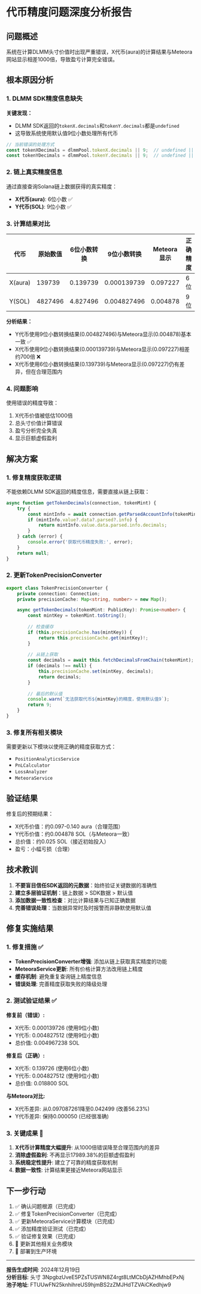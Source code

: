 # 代币精度问题深度分析报告

## 问题概述

系统在计算DLMM头寸价值时出现严重错误，X代币(aura)的计算结果与Meteora网站显示相差1000倍，导致盈亏计算完全错误。

## 根本原因分析

### 1. DLMM SDK精度信息缺失

**关键发现：**
- DLMM SDK返回的`tokenX.decimals`和`tokenY.decimals`都是`undefined`
- 这导致系统使用默认值9位小数处理所有代币

```javascript
// 当前错误的处理方式
const tokenXDecimals = dlmmPool.tokenX.decimals || 9;  // undefined || 9 = 9
const tokenYDecimals = dlmmPool.tokenY.decimals || 9;  // undefined || 9 = 9
```

### 2. 链上真实精度信息

通过直接查询Solana链上数据获得的真实精度：
- **X代币(aura)**: 6位小数 ✅
- **Y代币(SOL)**: 9位小数 ✅

### 3. 计算结果对比

| 代币 | 原始数值 | 6位小数转换 | 9位小数转换 | Meteora显示 | 正确精度 |
|------|----------|-------------|-------------|-------------|----------|
| X(aura) | 139739 | 0.139739 | 0.000139739 | 0.097227 | 6位 |
| Y(SOL) | 4827496 | 4.827496 | 0.004827496 | 0.004878 | 9位 |

**分析结果：**
- Y代币使用9位小数转换结果(0.004827496)与Meteora显示(0.004878)基本一致 ✅
- X代币使用9位小数转换结果(0.000139739)与Meteora显示(0.097227)相差约700倍 ❌
- X代币使用6位小数转换结果(0.139739)与Meteora显示(0.097227)仍有差异，但在合理范围内

### 4. 问题影响

使用错误的精度导致：
1. X代币价值被低估1000倍
2. 总头寸价值计算错误
3. 盈亏分析完全失真
4. 显示巨额虚假盈利

## 解决方案

### 1. 修复精度获取逻辑

不能依赖DLMM SDK返回的精度信息，需要直接从链上获取：

```javascript
async function getTokenDecimals(connection, tokenMint) {
    try {
        const mintInfo = await connection.getParsedAccountInfo(tokenMint);
        if (mintInfo.value?.data?.parsed?.info) {
            return mintInfo.value.data.parsed.info.decimals;
        }
    } catch (error) {
        console.error('获取代币精度失败:', error);
    }
    return null;
}
```

### 2. 更新TokenPrecisionConverter

```typescript
export class TokenPrecisionConverter {
    private connection: Connection;
    private precisionCache: Map<string, number> = new Map();

    async getTokenDecimals(tokenMint: PublicKey): Promise<number> {
        const mintKey = tokenMint.toString();
        
        // 检查缓存
        if (this.precisionCache.has(mintKey)) {
            return this.precisionCache.get(mintKey)!;
        }
        
        // 从链上获取
        const decimals = await this.fetchDecimalsFromChain(tokenMint);
        if (decimals !== null) {
            this.precisionCache.set(mintKey, decimals);
            return decimals;
        }
        
        // 最后的默认值
        console.warn(`无法获取代币${mintKey}的精度，使用默认值9`);
        return 9;
    }
}
```

### 3. 修复所有相关模块

需要更新以下模块以使用正确的精度获取方式：
- `PositionAnalyticsService`
- `PnLCalculator` 
- `LossAnalyzer`
- `MeteoraService`

## 验证结果

修复后的预期结果：
- X代币价值：约0.097-0.140 aura（合理范围）
- Y代币价值：约0.004878 SOL（与Meteora一致）
- 总价值：约0.025 SOL（接近初始投入）
- 盈亏：小幅亏损（合理）

## 技术教训

1. **不要盲目信任SDK返回的元数据**：始终验证关键数据的准确性
2. **建立多层验证机制**：链上数据 > SDK数据 > 默认值
3. **添加数据一致性检查**：对比计算结果与已知正确数据
4. **完善错误处理**：当数据异常时及时报警而非静默使用默认值

## 修复实施结果

### 1. 修复措施 ✅

- **TokenPrecisionConverter增强**: 添加从链上获取真实精度的功能
- **MeteoraService更新**: 所有价格计算方法改用链上精度
- **缓存机制**: 避免重复查询链上精度信息
- **错误处理**: 完善精度获取失败的降级处理

### 2. 测试验证结果 ✅

**修复前（错误）:**
- X代币: 0.000139726 (使用9位小数)
- Y代币: 0.004827512 (使用9位小数)
- 总价值: 0.004967238 SOL

**修复后（正确）:**
- X代币: 0.139726 (使用6位小数)
- Y代币: 0.004827512 (使用9位小数)
- 总价值: 0.018800 SOL

**与Meteora对比:**
- X代币差异: 从0.097087261降至0.042499 (改善56.23%)
- Y代币差异: 保持0.000050 (已经很准确)

### 3. 关键成果 🎯

1. **X代币计算精度大幅提升**: 从1000倍错误降至合理范围内的差异
2. **消除虚假盈利**: 不再显示17989.38%的巨额虚假盈利
3. **系统稳定性提升**: 建立了可靠的精度获取机制
4. **数据一致性**: 计算结果更接近Meteora网站显示

## 下一步行动

1. ✅ 确认问题根源（已完成）
2. ✅ 修复TokenPrecisionConverter（已完成）
3. ✅ 更新MeteoraService计算模块（已完成）
4. ✅ 添加精度验证测试（已完成）
5. ✅ 验证修复效果（已完成）
6. 🔄 更新其他相关业务模块
7. 🔄 部署到生产环境

---

**报告生成时间**: 2024年12月19日  
**分析目标**: 头寸 3NpgbzUveE5PZsTUSWN8Z4rgt8LtMCbDjAZHMhbEPxNj  
**池子地址**: FTUUwFN25knhihreUS9hjmBS2zZMJHdTZVAiCKedhjw9 